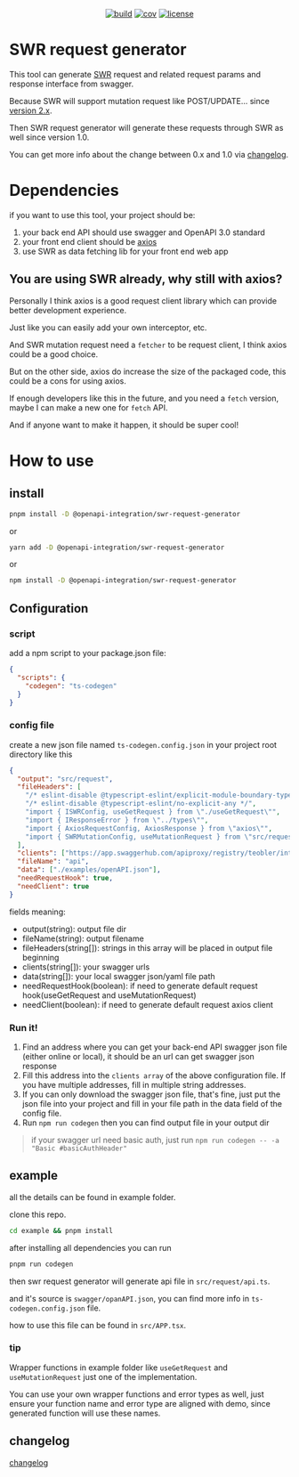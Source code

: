 <div align="center">

<a href="https://github.com/teobler/swr-request-generator/actions">![build](https://img.shields.io/github/actions/workflow/status/teobler/swr-request-generator/build.yaml)</a>
<a href="https://github.com/teobler/swr-request-generator/actions">![cov](https://teobler.github.io/swr-request-generator/badges/coverage.svg)</a>
<a href="https://github.com/teobler/swr-request-generator/blob/main/LICENSE">![license](https://img.shields.io/github/license/teobler/swr-request-generator)</a>

</div>

# SWR request generator

This tool can generate [SWR](https://swr.vercel.app/) request and related request params and response interface from swagger.

Because SWR will support mutation request like POST/UPDATE... since [version 2.x](https://github.com/vercel/swr/discussions/1919).

Then SWR request generator will generate these requests through SWR as well since version 1.0.

You can get more info about the change between 0.x and 1.0 via [changelog](changelog.md).

# Dependencies

if you want to use this tool, your project should be:

1. your back end API should use swagger and OpenAPI 3.0 standard
2. your front end client should be [axios](https://github.com/axios/axios)
3. use SWR as data fetching lib for your front end web app

## You are using SWR already, why still with axios?

Personally I think axios is a good request client library which can provide better development experience.

Just like you can easily add your own interceptor, etc.

And SWR mutation request need a `fetcher` to be request client, I think axios could be a good choice.

But on the other side, axios do increase the size of the packaged code, this could be a cons for using axios.

If enough developers like this in the future, and you need a `fetch` version, maybe I can make a new one for `fetch` API.

And if anyone want to make it happen, it should be super cool!

# How to use
## install

```bash
pnpm install -D @openapi-integration/swr-request-generator
```

or

```bash
yarn add -D @openapi-integration/swr-request-generator
```

or

```bash
npm install -D @openapi-integration/swr-request-generator
```

## Configuration
### script

add a npm script to your package.json file:

```json
{
  "scripts": {
    "codegen": "ts-codegen"
  }
}
```

### config file

create a new json file named `ts-codegen.config.json` in your project root directory like this

```json
{
  "output": "src/request",
  "fileHeaders": [
    "/* eslint-disable @typescript-eslint/explicit-module-boundary-types */",
    "/* eslint-disable @typescript-eslint/no-explicit-any */",
    "import { ISWRConfig, useGetRequest } from \"./useGetRequest\"",
    "import { IResponseError } from \"../types\"",
    "import { AxiosRequestConfig, AxiosResponse } from \"axios\"",
    "import { SWRMutationConfig, useMutationRequest } from \"src/request/useMutationRequest\";"
  ],
  "clients": ["https://app.swaggerhub.com/apiproxy/registry/teobler/integration-example/1.0.0"],
  "fileName": "api",
  "data": ["./examples/openAPI.json"],
  "needRequestHook": true,
  "needClient": true
}
```

fields meaning:
 - output(string): output file dir
 - fileName(string): output filename
 - fileHeaders(string[]): strings in this array will be placed in output file beginning
 - clients(string[]): your swagger urls
 - data(string[]): your local swagger json/yaml file path
 - needRequestHook(boolean): if need to generate default request hook(useGetRequest and useMutationRequest)
 - needClient(boolean): if need to generate default request axios client

### Run it!

1. Find an address where you can get your back-end API swagger json file (either online or local), it should be an url can get swagger json response
2. Fill this address into the `clients array` of the above configuration file. If you have multiple addresses, fill in multiple string addresses.
3. If you can only download the swagger json file, that's fine, just put the json file into your project and fill in your file path in the data field of the config file.
4. Run `npm run codegen` then you can find output file in your output dir

> if your swagger url need basic auth, just run `npm run codegen -- -a "Basic #basicAuthHeader"`

## example

all the details can be found in example folder.

clone this repo.

```bash
cd example && pnpm install
```

after installing all dependencies you can run

```bash
pnpm run codegen
```

then swr request generator will generate api file in `src/request/api.ts`.

and it's source is `swagger/opanAPI.json`, you can find more info in `ts-codegen.config.json` file.

how to use this file can be found in `src/APP.tsx`.

### tip
Wrapper functions in example folder like `useGetRequest` and `useMutationRequest` just one of the implementation.

You can use your own wrapper functions and error types as well, just ensure your function name and error type are aligned with demo, since generated function will use these names.

## changelog
[changelog](changelog.md)
